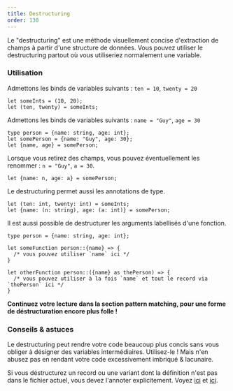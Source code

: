 ```yaml
---
title: Destructuring
order: 130
---
```


Le "destructuring" est une méthode visuellement concise d'extraction de champs à partir d'une structure de données. Vous pouvez utiliser le destructuring partout où vous utiliseriez normalement une variable.

### Utilisation

Admettons les binds de variables suivants : `ten = 10`, `twenty = 20`

```reason
let someInts = (10, 20);
let (ten, twenty) = someInts;
```

Admettons les binds de variables suivants : `name = "Guy"`, `age = 30`

```reason
type person = {name: string, age: int};
let somePerson = {name: "Guy", age: 30};
let {name, age} = somePerson;
```

Lorsque vous retirez des champs, vous pouvez éventuellement les renommer : `n = "Guy"`, `a = 30`.

```reason
let {name: n, age: a} = somePerson;
```

Le destructuring permet aussi les annotations de type.

```reason
let (ten: int, twenty: int) = someInts;
let {name: (n: string), age: (a: int)} = somePerson;
```

Il est aussi possible de destructurer les arguments labellisés d'une fonction.

```reason
type person = {name: string, age: int};

let someFunction person::{name} => {
  /* vous pouvez utiliser `name` ici */
}

let otherFunction person::({name} as thePerson) => {
  /* vous pouvez utiliser à la fois `name` et tout le record via `thePerson` ici */
}
```
**Continuez votre lecture dans la section pattern matching, pour une forme de déstructuration encore plus folle !**

### Conseils & astuces

Le destructuring peut rendre votre code beaucoup plus concis sans vous obliger à désigner des variables intermédiaires. Utilisez-le ! Mais n'en abusez pas en rendant votre code excessivement imbriqué & lacunaire.

Si vous déstructurez un record ou une variant dont la définition n'est pas dans le fichier actuel, vous devez l'annoter explicitement. Voyez [ici](/guide/language/record#record-needs-an-explicit-definition) et [ici](/guide/language/variant#variant-needs-an-explicit-definition).
